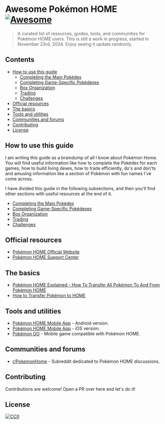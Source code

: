 # Awesome Pokémon HOME [![Awesome](https://awesome.re/badge.svg)](https://awesome.re)

> A curated list of resources, guides, tools, and communities for Pokémon HOME users. This is still a work in progress, started in November 23rd, 2024. Enjoy seeing it update randomly.

## Contents

- [How to use this guide](#guide-explainer)
  - [Completing the Main Pokédex](sections/main-pokedex.md)
  - [Completing Game-Specific Pokédexes](sections/games.md)
  - [Box Organization](sections/boxes.md)
  - [Trading](sections/trading.md)
  - [Challenges](sections/challenges.md) 
- [Official resources](#official-resources)
- [The basics](#the-basics)
- [Tools and utilities](#tools-and-utilities)
- [Communities and forums](#communities-and-forums)
- [Contributing](#contributing)
- [License](#license)

## How to use this guide

I am writing this guide as a braindump of all I know about Pokémon Home. You will find useful information like how to complete the Pokédex for each games, how to build living dexes, how to trade efficiently, do's and don'ts and amusing information like a section of Pokémon with fun names I've come across.

I have divided this guide in the following subsections, and then you'll find other sections with useful resources at the end of it.

- [Completing the Main Pokédex](sections/main-pokedex.md)
- [Completing Game-Specific Pokédexes](sections/games.md)
- [Box Organization](sections/boxes.md)
- [Trading](sections/trading.md)
- [Challenges](sections/challenges.md)

## Official resources

- [Pokémon HOME Official Website](https://home.pokemon.com/)
- [Pokémon HOME Support Center](https://support.pokemon.com/hc/en-us/categories/360001984231-Pok%C3%A9mon-HOME)

## The basics

- [Pokémon HOME Explained - How To Transfer All Pokémon To And From Pokémon HOME](https://www.nintendolife.com/guides/pokemon-home-explained-how-to-transfer-all-pokemon-to-and-from-pokemon-home)
- [How to Transfer Pokémon to HOME](https://www.ign.com/wikis/pokemon-home/How_to_Transfer_Pokemon_to_HOME)

## Tools and utilities

- [Pokémon HOME Mobile App](https://play.google.com/store/apps/details?id=jp.pokemon.pokemonhome) - Android version.
- [Pokémon HOME Mobile App](https://apps.apple.com/app/pok%C3%A9mon-home/id1485352913) - iOS version.
- [Pokémon GO](https://pokemongolive.com/) - Mobile game compatible with Pokémon HOME.

## Communities and forums

- [r/PokemonHome](https://www.reddit.com/r/PokemonHome/) - Subreddit dedicated to Pokémon HOME discussions.

## Contributing

Contributions are welcome! Open a PR over here and let's do it!

## License

[![CC0](https://licensebuttons.net/p/zero/1.0/88x31.png)](http://creativecommons.org/publicdomain/zero/1.0/)
